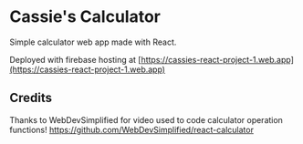 # Cassie's Calculator

Simple calculator web app made with React.

Deployed with firebase hosting at [https://cassies-react-project-1.web.app](https://cassies-react-project-1.web.app)

## Credits

Thanks to WebDevSimplified for video used to code calculator operation functions! https://github.com/WebDevSimplified/react-calculator

